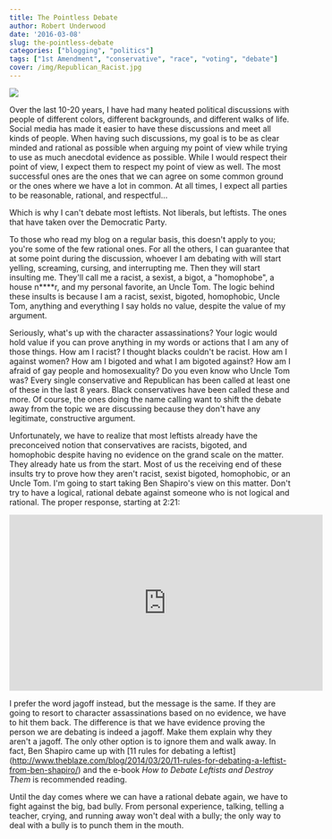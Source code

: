 ```yaml
---
title: The Pointless Debate
author: Robert Underwood
date: '2016-03-08'
slug: the-pointless-debate
categories: ["blogging", "politics"]
tags: ["1st Amendment", "conservative", "race", "voting", "debate"]
cover: /img/Republican_Racist.jpg
---
```


![](/img/Republican_Racist.jpg)

Over the last 10-20 years, I have had many heated political discussions with people of different colors, different backgrounds, and different walks of life.  Social media has made it easier to have these discussions and meet all kinds of people.  When having such discussions, my goal is to be as clear minded and rational as possible when arguing my point of view while trying to use as much anecdotal evidence as possible.  While I would respect their point of view, I expect them to respect my point of view as well.  The most successful ones are the ones that we can agree on some common ground or the ones where we have a lot in common.  At all times, I expect all parties to be reasonable, rational, and respectful...

Which is why I can't debate most leftists.  Not liberals, but leftists.  The ones that have taken over the Democratic Party.

To those who read my blog on a regular basis, this doesn't apply to you; you're some of the few rational ones.  For all the others, I can guarantee that at some point during the discussion, whoever I am debating with will start yelling, screaming, cursing, and interrupting me.  Then they will start insulting me.  They'll call me a racist, a sexist, a bigot, a "homophobe", a house n****r, and my personal favorite, an Uncle Tom.  The logic behind these insults is because I am a racist, sexist, bigoted, homophobic, Uncle Tom, anything and everything I say holds no value, despite the value of my argument.

Seriously, what's up with the character assassinations?  Your logic would hold value if you can prove anything in my words or actions that I am any of those things.  How am I racist?  I thought blacks couldn't be racist.  How am I against women?  How am I bigoted and what I am bigoted against?  How am I afraid of gay people and homosexuality?  Do you even know who Uncle Tom was?  Every single conservative and Republican has been called at least one of these in the last 8 years.  Black conservatives have been called these and more.  Of course, the ones doing the name calling want to shift the debate away from the topic we are discussing because they don't have any legitimate, constructive argument.

Unfortunately, we have to realize that most leftists already have the preconceived notion that conservatives are racists, bigoted, and homophobic despite having no evidence on the grand scale on the matter.  They already hate us from the start.   Most of us the receiving end of these insults try to prove how they aren't racist, sexist bigoted, homophobic, or an Uncle Tom.  I'm going to start taking Ben Shapiro's view on this matter.  Don't try to have a logical, rational debate against someone who is not logical and rational.  The proper response, starting at 2:21:

<iframe width="560" height="315" src="https://www.youtube.com/embed/UN7ls0lnDr4" frameborder="0" gesture="media" allow="encrypted-media" allowfullscreen></iframe>

I prefer the word jagoff instead, but the message is the same.  If they are going to resort to character assassinations based on no evidence, we have to hit them back.  The difference is that we have evidence proving the person we are debating is indeed a jagoff.  Make them explain why they aren't a jagoff.  The only other option is to ignore them and walk away.  In fact, Ben Shapiro came up with [11 rules for debating a leftist] (http://www.theblaze.com/blog/2014/03/20/11-rules-for-debating-a-leftist-from-ben-shapiro/) and the e-book *How to Debate Leftists and Destroy Them* is recommended reading.

Until the day comes where we can have a rational debate again, we have to fight against the big, bad bully.  From personal experience, talking, telling a teacher, crying, and running away won't deal with a bully; the only way to deal with a bully is to punch them in the mouth.
